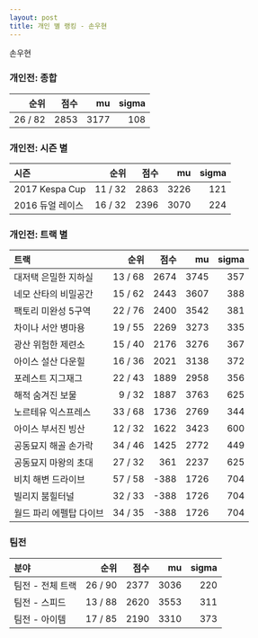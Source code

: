 ```yaml
---
layout: post
title: 개인 별 랭킹 - 손우현
---
```


손우현

### 개인전: 종합

| 순위 | 점수 | mu | sigma |
|---:|---:|---:|---:|
| 26 / 82 | 2853 | 3177 | 108 |

### 개인전: 시즌 별

| 시즌 | 순위 | 점수 | mu | sigma |
|:---|---:|---:|---:|---:|
| 2017 Kespa Cup | 11 / 32 | 2863 | 3226 | 121 |
| 2016 듀얼 레이스 | 16 / 32 | 2396 | 3070 | 224 |

### 개인전: 트랙 별

| 트랙 | 순위 | 점수 | mu | sigma |
|:---|---:|---:|---:|---:|
| 대저택 은밀한 지하실 | 13 / 68 | 2674 | 3745 | 357 |
| 네모 산타의 비밀공간 | 15 / 62 | 2443 | 3607 | 388 |
| 팩토리 미완성 5구역 | 22 / 76 | 2400 | 3542 | 381 |
| 차이나 서안 병마용 | 19 / 55 | 2269 | 3273 | 335 |
| 광산 위험한 제련소 | 15 / 40 | 2176 | 3276 | 367 |
| 아이스 설산 다운힐 | 16 / 36 | 2021 | 3138 | 372 |
| 포레스트 지그재그 | 22 / 43 | 1889 | 2958 | 356 |
| 해적 숨겨진 보물 | 9 / 32 | 1887 | 3763 | 625 |
| 노르테유 익스프레스 | 33 / 68 | 1736 | 2769 | 344 |
| 아이스 부서진 빙산 | 12 / 32 | 1622 | 3423 | 600 |
| 공동묘지 해골 손가락 | 34 / 46 | 1425 | 2772 | 449 |
| 공동묘지 마왕의 초대 | 27 / 32 | 361 | 2237 | 625 |
| 비치 해변 드라이브 | 57 / 58 | -388 | 1726 | 704 |
| 빌리지 붐힐터널 | 32 / 33 | -388 | 1726 | 704 |
| 월드 파리 에펠탑 다이브 | 34 / 35 | -388 | 1726 | 704 |

### 팀전

| 분야 | 순위 | 점수 | mu | sigma |
|:---|---:|---:|---:|---:|
| 팀전 - 전체 트랙 | 26 / 90 | 2377 | 3036 | 220 |
| 팀전 - 스피드 | 13 / 88 | 2620 | 3553 | 311 |
| 팀전 - 아이템 | 17 / 85 | 2190 | 3310 | 373 |
